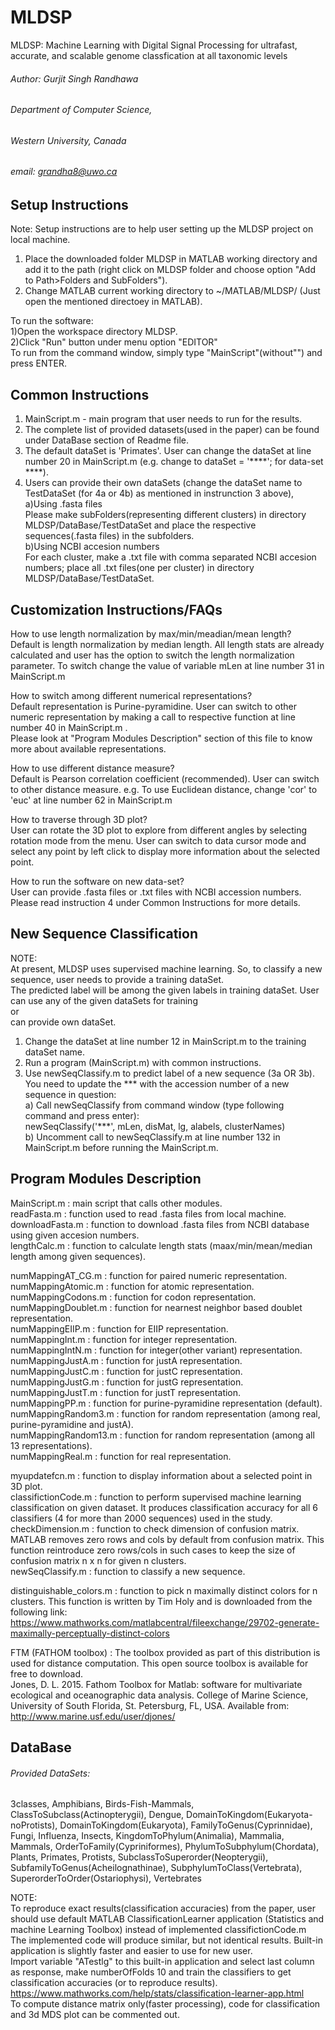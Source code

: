 # MLDSP  

MLDSP: Machine Learning with Digital Signal Processing for ultrafast, accurate, and scalable genome classfication at all taxonomic levels  

###### Author: Gurjit Singh Randhawa   
###### Department of Computer Science,  
###### Western University, Canada   
###### email: grandha8@uwo.ca        



## Setup Instructions    

Note: Setup instructions are to help user setting up the MLDSP project on local machine.  

1) Place the downloaded folder MLDSP in MATLAB working directory and add it to the path (right click on MLDSP folder and choose option "Add to Path>Folders and SubFolders").  
2) Change MATLAB current working directory to ~/MATLAB/MLDSP/ (Just open the mentioned directoey in MATLAB).  

To run the software:  
1)Open the workspace directory MLDSP.  
2)Click "Run" button under menu option "EDITOR"  
To run from the command window, simply type "MainScript"(without"") and press ENTER.  


## Common Instructions  

1) MainScript.m - main program that user needs to run for the results.  
2) The complete list of provided datasets(used in the paper) can be found under DataBase section of Readme file.  
3) The default dataSet is 'Primates'. User can change the dataSet at line number 20 in MainScript.m (e.g. change to dataSet = '****'; for data-set ****).  
4) Users can provide their own dataSets (change the dataSet name to TestDataSet (for 4a or 4b) as mentioned in instrunction 3 above),    
a)Using .fasta files  
Please make subFolders(representing different clusters) in directory MLDSP/DataBase/TestDataSet and place the respective sequences(.fasta files) in the subfolders.   
b)Using NCBI accesion numbers  
For each cluster, make a .txt file with comma separated NCBI accesion numbers; place all .txt files(one per cluster) in directory MLDSP/DataBase/TestDataSet.   


## Customization Instructions/FAQs  

How to use length normalization by max/min/meadian/mean length?  
Default is length normalization by median length. All length stats are already calculated and user has the option to switch the length normalization parameter. To switch change the value of variable mLen at line number 31 in MainScript.m   


How to switch among different numerical representations?  
Default representation is Purine-pyramidine. User can switch to other numeric representation by making a call to respective function at line number 40 in MainScript.m .  
Please look at "Program Modules Description" section of this file to know more about available representations.  

How to use different distance measure?  
Default is Pearson correlation coefficient (recommended). User can switch to other distance measure. e.g. To use Euclidean distance, change 'cor' to 'euc' at line number 62 in MainScript.m    

How to traverse through 3D plot?  
User can rotate the 3D plot to explore from different angles by selecting rotation mode from the menu. User can switch to data cursor mode and select any point by left click to display more information about the selected point.  

How to run the software on new data-set?  
User can provide .fasta files or .txt files with NCBI accession numbers. Please read instruction 4 under Common Instructions for more details.  

## New Sequence Classification  

NOTE:  
At present, MLDSP uses supervised machine learning. So, to classify a new sequence, user needs to provide a training dataSet.   
The predicted label will be among the given labels in training dataSet. User can use any of the given dataSets for training  
 or    
can provide own dataSet.  
1) Change the dataSet at line number 12 in MainScript.m to the training dataSet name.  
2) Run a program (MainScript.m) with common instructions.  
3) Use newSeqClassify.m to predict label of a new sequence (3a OR 3b).   
You need to update the *** with the accession number of a new sequence in question:  
a) Call newSeqClassify from command window (type following command and press enter):  
newSeqClassify('***', mLen, disMat, lg, alabels, clusterNames)   
b) Uncomment call to newSeqClassify.m at line number 132 in MainScript.m before running the MainScript.m.  

##  Program Modules Description   

MainScript.m : main script that calls other modules.  
readFasta.m : function used to read .fasta files from local machine.  
downloadFasta.m : function to download .fasta files from NCBI database using given accesion numbers.  
lengthCalc.m : function to calculate length stats (maax/min/mean/median length among given sequences).  

numMappingAT_CG.m : function for paired numeric representation.  
numMappingAtomic.m : function for atomic representation.  
numMappingCodons.m : function for codon representation.  
numMappingDoublet.m : function for nearnest neighbor based doublet representation.  
numMappingEIIP.m : function for EIIP representation.   
numMappingInt.m : function for integer representation.   
numMappingIntN.m : function for integer(other variant) representation.  
numMappingJustA.m : function for justA representation.  
numMappingJustC.m : function for justC representation.  
numMappingJustG.m : function for justG representation.  
numMappingJustT.m : function for justT representation.  
numMappingPP.m : function for purine-pyramidine representation (default).  
numMappingRandom3.m : function for random representation (among real, purine-pyramidine and justA).  
numMappingRandom13.m : function for random representation (among all 13 representations).  
numMappingReal.m : function for real representation.  

myupdatefcn.m : function to display information about a selected point in 3D plot.  
classifictionCode.m : function to perform supervised machine learning classification on given dataset. It produces classification accuracy for all 6 classifiers (4 for more than 2000 sequences) used in the study.  
checkDimension.m : function to check dimension of confusion matrix. MATLAB removes zero rows and cols by default from confusion matrix. This function reintroduce zero rows/cols in such cases to keep the size of confusion matrix n x n for given n clusters.  
newSeqClassify.m : function to classify a new sequence.  

distinguishable_colors.m : function to pick n maximally distinct colors for n clusters. This function is written by Tim Holy and is downloaded from the following link:  
https://www.mathworks.com/matlabcentral/fileexchange/29702-generate-maximally-perceptually-distinct-colors  

FTM (FATHOM toolbox) : The toolbox provided as part of this distribution is used for distance computation. This open source toolbox is available for free to download.  
Jones, D. L. 2015. Fathom Toolbox for Matlab: software for multivariate ecological and oceanographic data analysis. College of Marine Science, University of South Florida, St. Petersburg, FL, USA. Available from: http://www.marine.usf.edu/user/djones/   


## DataBase   

###### Provided DataSets:  
3classes, Amphibians, Birds-Fish-Mammals, ClassToSubclass(Actinopterygii), Dengue, DomainToKingdom(Eukaryota-noProtists),
DomainToKingdom(Eukaryota), FamilyToGenus(Cyprinnidae), Fungi, Influenza, Insects, KingdomToPhylum(Animalia),
Mammalia, Mammals, OrderToFamily(Cypriniformes), PhylumToSubphylum(Chordata), Plants, Primates, Protists, 
SubclassToSuperorder(Neopterygii), SubfamilyToGenus(Acheilognathinae), SubphylumToClass(Vertebrata),
SuperorderToOrder(Ostariophysi), Vertebrates  

NOTE:   
To reproduce exact results(classification accuracies) from the paper, user should use default MATLAB ClassificationLearner application (Statistics and machine Learning Toolbox) instead of implemented classifictionCode.m  
The implemented code will produce similar, but not identical results. Built-in application is slightly faster and easier to use for new user.   
Import variable "ATestlg" to this built-in application and select last column as response, make numberOfFolds 10 and train the classifiers to get classification accuracies (or to reproduce results).  
https://www.mathworks.com/help/stats/classification-learner-app.html  
To compute distance matrix only(faster processing), code for classification and 3d MDS plot can be commented out.  

